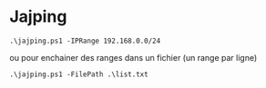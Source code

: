 # Jajping

```
.\jajping.ps1 -IPRange 192.168.0.0/24
```
ou pour enchainer des ranges dans un fichier (un range par ligne)

```
.\jajping.ps1 -FilePath .\list.txt
```
